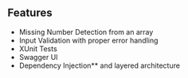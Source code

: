 ## Features

- Missing Number Detection from an array
- Input Validation with proper error handling
- XUnit Tests
- Swagger UI
- Dependency Injection** and layered architecture

